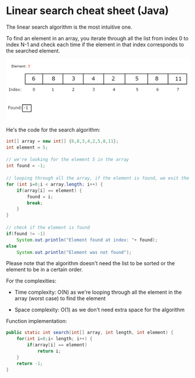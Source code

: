 # Linear search cheat sheet (Java)

The linear search algorithm is the most intuitive one.

To find an element in an array, you iterate through all the list from index 0 to index N-1 and check each time if the element in that index corresponds to the searched element.

![](https://github.com/touir1/Algorithms-Data-Structures-Cheat-sheet/blob/main/Algorithms/Search/Images/Linear_search_animation.gif)

He's the code for the search algorithm:

```java
int[] array = new int[] {6,8,3,4,2,5,8,11};
int element = 5;
		
// we're looking for the element 5 in the array
int found = -1;
		
// looping through all the array, if the element is found, we exit the loop
for (int i=0;i < array.length; i++) {
	if(array[i] == element) {
		found = i;
		break;
	}
}
		
// check if the element is found
if(found != -1)
	System.out.println("Element found at index: "+ found);
else
	System.out.println("Element was not found");
```

Please note that the algorithm doesn't need the list to be sorted or the element to be in a certain order.

For the complexities:

- Time complexity: O(N) as we're looping through all the element in the array (worst case) to find the element

- Space complexity: O(1) as we don't need extra space for the algorithm



Function implementation:

```java
public static int search(int[] array, int length, int element) {
	for(int i=0;i< length; i++) {
		if(array[i] == element)
			return i;
	}
	return -1;
}
```
